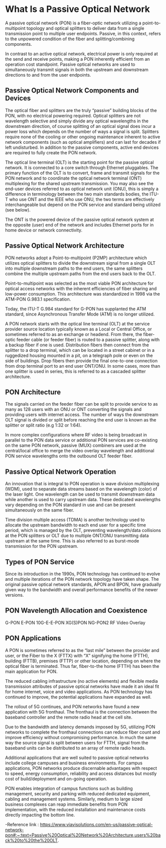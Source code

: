 # What Is a Passive Optical Network
A passive optical network (PON) is a fiber-optic network utilizing a point-to-multipoint topology and optical splitters to deliver data from a single transmission point to multiple user endpoints. Passive, in this context, refers to the unpowered condition of the fiber and splitting/combining components.

In contrast to an active optical network, electrical power is only required at the send and receive points, making a PON inherently efficient from an operation cost standpoint. Passive optical networks are used to simultaneously transmit signals in both the upstream and downstream directions to and from the user endpoints.

## Passive Optical Network Components and Devices
The optical fiber and splitters are the truly “passive” building blocks of the PON, with no electrical powering required. Optical splitters are not wavelength selective and simply divide any optical wavelengths in the downstream direction, of course splitting of an optical signal does incur a power loss which depends on the number of ways a signal is split. Splitters require none of the cooling or other ongoing maintenance inherent to active network components (such as optical amplifiers) and can last for decades if left undisturbed. In addition to the passive components, active end devices are required to fully create the PON network.

The optical line terminal (OLT) is the starting point for the passive optical network. It is connected to a core switch through Ethernet pluggables. The primary function of the OLT is to convert, frame and transmit signals for the PON network and to coordinate the optical network terminal (ONT) multiplexing for the shared upstream transmission. You may also see the end-user devices referred to as optical network unit (ONU), this is simply a difference in terminology between the two main standards bodies, the ITU-T who use ONT and the IEEE who use ONU, the two terms are effectively interchangeable but depend on the PON service and standard being utilized (see below).

The ONT is the powered device of the passive optical network system at the opposite (user) end of the network and includes Ethernet ports for in home device or network connectivity.

## Passive Optical Network Architecture
PON networks adopt a Point-to-multipoint (P2MP) architecture which utilizes optical splitters to divide the downstream signal from a single OLT into multiple downstream paths to the end users, the same splitters combine the multiple upstream paths from the end users back to the OLT.

Point-to-multipoint was selected as the most viable PON architecture for optical access networks with the inherent efficiencies of fiber sharing and low-power consumption. This architecture was standardized in 1998 via the ATM-PON G.983.1 specification.

Today, the ITU-T G.984 standard for G-PON has supplanted the ATM standard, since Asynchronous Transfer Mode (ATM) is no longer utilized.

A PON network starts with the optical line terminal (OLT) at the service provider source location typically known as a Local or Central Office, or sometimes referred to as an exchange or headend. From there, the fiber-optic feeder cable (or feeder fiber) is routed to a passive splitter, along with a backup fiber if one is used. Distribution fibers then connect from the splitter to a drop terminal, which can be located in a street cabinet or in a ruggedized housing mounted in a pit, on a telegraph pole or even on the side of buildings. Drop fibers then provide the final one-to-one connection from drop terminal port to an end user ONT/ONU. In some cases, more than one splitter is used in series, this is referred to as a cascaded splitter architecture.

## PON Architecture

 

The signals carried on the feeder fiber can be split to provide service to as many as 128 users with an ONU or ONT converting the signals and providing users with internet access. The number of ways the downstream OLT signal is divided or split before reaching the end user is known as the splitter or split ratio (e.g 1:32 or 1:64). 

In more complex configurations where RF video is being broadcast in parallel to the PON data service or additional PON services are co-existing on the same PON network, passive (MUX) combiners are used at the central/local office to merge the video overlay wavelength and additional PON service wavelengths onto the outbound OLT feeder fiber.

## Passive Optical Network Operation
An innovation that is integral to PON operation is wave division multiplexing (WDM), used to separate data streams based on the wavelength (color) of the laser light. One wavelength can be used to transmit downstream data while another is used to carry upstream data. These dedicated wavelengths vary depending on the PON standard in use and can be present simultaneously on the same fiber. 

Time division multiple access (TDMA) is another technology used to allocate the upstream bandwidth to each end user for a specific time period, which is managed by the OLT, preventing wavelength/data collisions at the PON splitters or OLT due to multiple ONT/ONU transmitting data upstream at the same time. This is also referred to as burst-mode transmission for the PON upstream. 

## Types of PON Service
Since its introduction in the 1990s, PON technology has continued to evolve and multiple iterations of the PON network topology have taken shape. The original passive optical network standards, APON and BPON, have gradually given way to the bandwidth and overall performance benefits of the newer versions. 

## PON Wavelength Allocation and Coexistence

G-PON
E-PON
10G-E-E-PON
XG(S)PON
NG-PON2
RF Video Overlay
## PON Applications
A PON is sometimes referred to as the “last mile” between the provider and user, or the Fiber to the X (FTTX) with “X” signifying the home (FTTH), building (FTTB), premises (FTTP) or other location, depending on where the optical fiber is terminated. Thus far, fiber-to-the home (FTTH) has been the main application for PON. 

The reduced cabling infrastructure (no active elements) and flexible media transmission attributes of passive optical networks have made it an ideal fit for home internet, voice and video applications. As PON technology has continued to improve, the potential applications have expanded as well.

The rollout of 5G continues, and PON networks have found a new application with 5G fronthaul. The fronthaul is the connection between the baseband controller and the remote radio head at the cell site. 

Due to the bandwidth and latency demands imposed by 5G, utilizing PON networks to complete the fronthaul connections can reduce fiber count and improve efficiency without compromising performance. In much the same way the source signal is split between users for FTTH, signal from the baseband units can be distributed to an array of remote radio heads.

Additional applications that are well suited to passive optical networks include college campuses and business environments. For campus applications, PON networks produce discernable advantages with respect to speed, energy consumption, reliability and access distances but mostly cost of build/deployment and on-going operation. 

PON enables integration of campus functions such as building management, security and parking with reduced dedicated equipment, cabling and management systems. Similarly, medium to large sized business complexes can reap immediate benefits from PON implementation, with the reduced installation and maintenance costs directly impacting the bottom line.

-Reference link : 
https://www.viavisolutions.com/en-us/passive-optical-network-pon#:~:text=Passive%20Optical%20Network%20Architecture,users%20back%20to%20the%20OLT.
